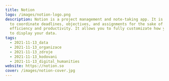 ```yaml
---
title: Notion
logo: /images/notion-logo.png
description: Notion is a project management and note-taking app. It is designed
  to coordinate deadlines, objectives, and assignments for the sake of
  efficiency and productivity. It allows you to fully customizate how you'd like
  to display your data.
tags:
  - 2021-11-13_data
  - 2021-11-13_organizace
  - 2021-11-13_zdroje
  - 2021-11-13_kodovani
  - 2021-11-13_digital_humanities
website: https://notion.so
cover: /images/notion-cover.jpg
---
```


